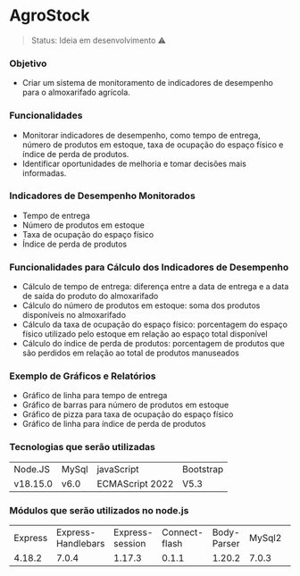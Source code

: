 <h1>AgroStock</h1>

> Status: Ideia em desenvolvimento ⚠️

### Objetivo
* Criar um sistema de monitoramento de indicadores de desempenho para o almoxarifado agrícola.

### Funcionalidades
* Monitorar indicadores de desempenho, como tempo de entrega, número de produtos em estoque, taxa de ocupação do espaço físico e índice de perda de produtos.
* Identificar oportunidades de melhoria e tomar decisões mais informadas.

### Indicadores de Desempenho Monitorados
* Tempo de entrega
* Número de produtos em estoque
* Taxa de ocupação do espaço físico
* Índice de perda de produtos

### Funcionalidades para Cálculo dos Indicadores de Desempenho
* Cálculo de tempo de entrega: diferença entre a data de entrega e a data de saída do produto do almoxarifado
* Cálculo do número de produtos em estoque: soma dos produtos disponíveis no almoxarifado
* Cálculo da taxa de ocupação do espaço físico: porcentagem do espaço físico utilizado pelo estoque em relação ao espaço total disponível
* Cálculo do índice de perda de produtos: porcentagem de produtos que são perdidos em relação ao total de produtos manuseados

### Exemplo de Gráficos e Relatórios
* Gráfico de linha para tempo de entrega
* Gráfico de barras para número de produtos em estoque
* Gráfico de pizza para taxa de ocupação do espaço físico
* Gráfico de linha para índice de perda de produtos

### Tecnologias que serão utilizadas
<table> 
  
<tr>
<td>Node.JS </td>
<td> MySql </td>
<td>javaScript </td>
<td>Bootstrap</td>
</tr>
  
<tr>
<td>v18.15.0</td>
<td>v6.0</td>
<td>ECMAScript 2022</td>
<td>V5.3</td>
</tr>
  
</table>

### Módulos que serão utilizados no node.js
<table> 
  
<tr>
<td>Express</td>
<td>Express-Handlebars</td>
<td>Express-session</td>
<td>Connect-flash</td>
<td>Body-Parser</td>
<td>MySql2</td>
<td>Swagger</td>
<td>Path</td>
</tr>
  
<tr>
<td>4.18.2</td>
<td>7.0.4</td>
<td>1.17.3</td>
<td>0.1.1</td>
<td>1.20.2</td>
<td>7.0.3</td>
<td>4.6.2</td>
<td>1.0.0</td>
</tr>
  
</table>




